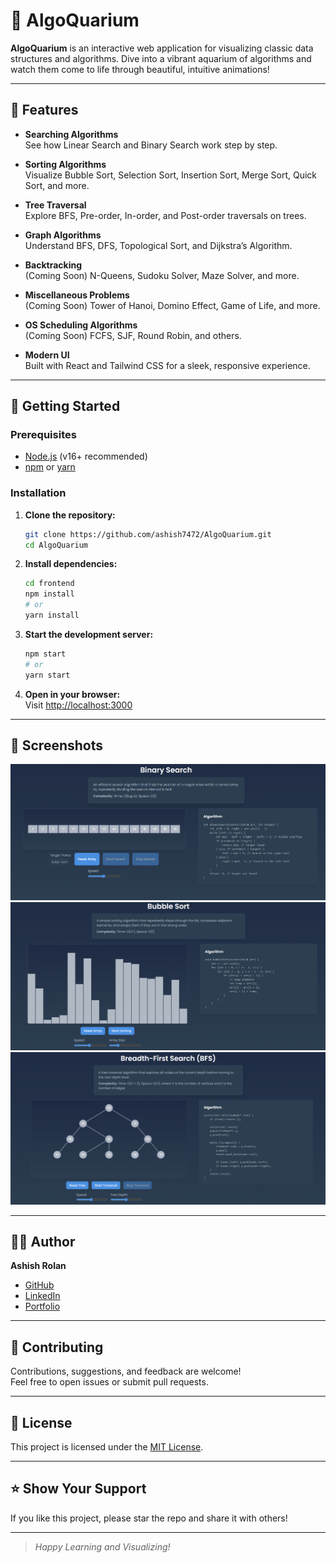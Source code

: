 # 🐠 AlgoQuarium

**AlgoQuarium** is an interactive web application for visualizing classic data structures and algorithms. Dive into a vibrant aquarium of algorithms and watch them come to life through beautiful, intuitive animations!

---

## 🌟 Features

- **Searching Algorithms**  
  See how Linear Search and Binary Search work step by step.

- **Sorting Algorithms**  
  Visualize Bubble Sort, Selection Sort, Insertion Sort, Merge Sort, Quick Sort, and more.

- **Tree Traversal**  
  Explore BFS, Pre-order, In-order, and Post-order traversals on trees.

- **Graph Algorithms**  
  Understand BFS, DFS, Topological Sort, and Dijkstra’s Algorithm.

- **Backtracking**  
  (Coming Soon) N-Queens, Sudoku Solver, Maze Solver, and more.

- **Miscellaneous Problems**  
  (Coming Soon) Tower of Hanoi, Domino Effect, Game of Life, and more.

- **OS Scheduling Algorithms**  
  (Coming Soon) FCFS, SJF, Round Robin, and others.

- **Modern UI**  
  Built with React and Tailwind CSS for a sleek, responsive experience.

---

## 🚀 Getting Started

### Prerequisites

- [Node.js](https://nodejs.org/) (v16+ recommended)
- [npm](https://www.npmjs.com/) or [yarn](https://yarnpkg.com/)

### Installation

1. **Clone the repository:**
   ```sh
   git clone https://github.com/ashish7472/AlgoQuarium.git
   cd AlgoQuarium
   ```

2. **Install dependencies:**
   ```sh
   cd frontend
   npm install
   # or
   yarn install
   ```

3. **Start the development server:**
   ```sh
   npm start
   # or
   yarn start
   ```

4. **Open in your browser:**  
   Visit [http://localhost:3000](http://localhost:3000)

---

## 📸 Screenshots

![Searching Visulization](./screenshots/searching.png)
![Sorting Visualization](./screenshots/sorting.png)
![Tree Algorithm](./screenshots/tree.png)

---

## 👨‍💻 Author

**Ashish Rolan**  
- [GitHub](https://github.com/ashish7472)
- [LinkedIn](https://www.linkedin.com/in/ashish-rolan-7088a925b/)
- [Portfolio](https://ashish-rolan-portfolio.netlify.app/)

---

## 🤝 Contributing

Contributions, suggestions, and feedback are welcome!  
Feel free to open issues or submit pull requests.

---

## 📄 License

This project is licensed under the [MIT License](LICENSE).

---

## ⭐️ Show Your Support

If you like this project, please star the repo and share it with others!

---

> _Happy Learning and Visualizing!_